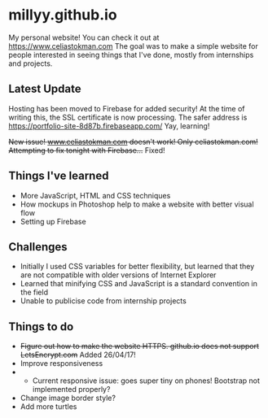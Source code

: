 # millyy.github.io
My personal website! You can check it out at https://www.celiastokman.com
The goal was to make a simple website for people interested in seeing things that I've done, mostly from internships and projects.

## Latest Update
Hosting has been moved to Firebase for added security! At the time of writing this, the SSL certificate is now processing. The safer address is https://portfolio-site-8d87b.firebaseapp.com/
Yay, learning!

~~New issue! www.celiastokman.com doesn't work! Only celiastokman.com! Attempting to fix tonight with Firebase...~~ Fixed!

## Things I've learned
- More JavaScript, HTML and CSS techniques
- How mockups in Photoshop help to make a website with better visual flow
- Setting up Firebase

## Challenges
- Initially I used CSS variables for better flexibility, but learned that they are not compatible with older versions of Internet Explorer
- Learned that minifying CSS and JavaScript is a standard convention in the field
- Unable to publicise code from internship projects

## Things to do
- ~~Figure out how to make the website HTTPS. github.io does not support LetsEncrypt.com~~ Added 26/04/17!
- Improve responsiveness
- - Current responsive issue: goes super tiny on phones! Bootstrap not implemented properly?
- Change image border style?
- Add more turtles
